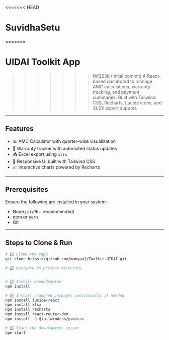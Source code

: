 <<<<<<< HEAD
# SuvidhaSetu
=======
#  UIDAI Toolkit App

>>>>>>> fbf223b (Initial commit)
A React-based dashboard to manage AMC calculations, warranty tracking, and payment summaries. Built with Tailwind CSS, Recharts, Lucide icons, and XLSX export support.


---

##  Features

- 📊 AMC Calculator with quarter-wise visualization
- 📅 Warranty tracker with automated status updates
- 📥 Excel export using `xlsx`
- 📌 Responsive UI built with Tailwind CSS
- 📈 Interactive charts powered by Recharts

---

##  Prerequisites

Ensure the following are installed in your system:

- Node.js (v16+ recommended)
- npm or yarn
- Git

---

##  Steps to Clone & Run

```bash
# 1️⃣ Clone the repo
git clone https://github.com/manyaa1/Toolkit-UIDAI.git

# 2️⃣ Navigate to project directory


# 3️⃣ Install dependencies
npm install

# 4️⃣ Install required packages individually if needed
npm install lucide-react
npm install xlsx
npm install recharts
npm install react-router-dom
npm install -D @tailwindcss/postcss

# 5️⃣ Start the development server
npm start
